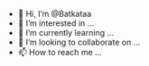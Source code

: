 - 👋 Hi, I’m @Batkataa
- 👀 I’m interested in ...
- 🌱 I’m currently learning ...
- 💞️ I’m looking to collaborate on ...
- 📫 How to reach me ...

<!---
Batkataa/Batkataa is a ✨ special ✨ repository because its `README.md` (this file) appears on your GitHub profile.
You can click the Preview link to take a look at your changes.
--->
